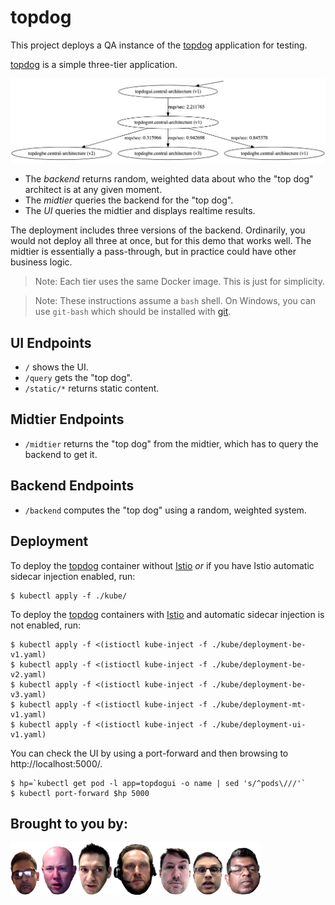 # topdog

This project deploys a QA instance of the [topdog] application for testing.

[topdog] is a simple three-tier application.

![topdog tiers](topdog.png)

* The _backend_ returns random, weighted data about who the "top dog" architect is at any given moment.
* The _midtier_ queries the backend for the "top dog".
* The _UI_ queries the midtier and displays realtime results.

The deployment includes three versions of the backend. Ordinarily, you would not deploy all three at once, but for this demo that works well. The midtier is essentially a pass-through, but in practice could have other business logic.

> Note: Each tier uses the same Docker image. This is just for simplicity.

> Note: These instructions assume a `bash` shell. On Windows, you can use `git-bash` which should be installed with [git](https://git-scm.com/).

## UI Endpoints

* `/` shows the UI.
* `/query` gets the "top dog".
* `/static/*` returns static content.

## Midtier Endpoints

* `/midtier` returns the "top dog" from the midtier, which has to query the backend to get it.

## Backend Endpoints

* `/backend` computes the "top dog" using a random, weighted system.

## Deployment

To deploy the [topdog] container without [Istio] *or* if you have Istio automatic sidecar injection enabled, run:

    $ kubectl apply -f ./kube/

To deploy the [topdog] containers with [Istio] and automatic sidecar injection is not enabled, run:

    $ kubectl apply -f <(istioctl kube-inject -f ./kube/deployment-be-v1.yaml)
    $ kubectl apply -f <(istioctl kube-inject -f ./kube/deployment-be-v2.yaml)
    $ kubectl apply -f <(istioctl kube-inject -f ./kube/deployment-be-v3.yaml)
    $ kubectl apply -f <(istioctl kube-inject -f ./kube/deployment-mt-v1.yaml)
    $ kubectl apply -f <(istioctl kube-inject -f ./kube/deployment-ui-v1.yaml)

You can check the UI by using a port-forward and then browsing to http://localhost:5000/.

    $ hp=`kubectl get pod -l app=topdogui -o name | sed 's/^pods\///'`
    $ kubectl port-forward $hp 5000

## Brought to you by:

![dogs](dogs.png)

[Istio]: https://istio.io/
[topdog]: https://github.com/ancientlore/topdog
